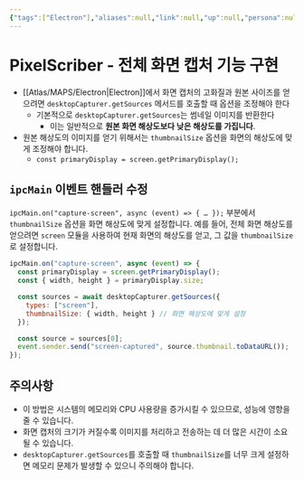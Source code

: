 ```yaml
---
{"tags":["Electron"],"aliases":null,"link":null,"up":null,"persona":null,"date_created":"2024-01-08","date_modified":"2024-01-08","dg-publish":true,"permalink":"/atlas/ideas/electron/","dgPassFrontmatter":true,"noteIcon":"1","created":"2024-01-08T23:51:23.193+09:00","updated":"2024-03-16T19:21:11.453+09:00"}
---
```


# PixelScriber - 전체 화면 캡처 기능 구현
- [[Atlas/MAPS/Electron\|Electron]]에서 화면 캡처의 고화질과 원본 사이즈를 얻으려면 `desktopCapturer.getSources` 메서드를 호출할 때 옵션을 조정해야 한다
	- 기본적으로 `desktopCapturer.getSources`는 썸네일 이미지를 반환한다
		- 이는 일반적으로 **원본 화면 해상도보다 낮은 해상도를 가집니다**.
- 원본 해상도의 이미지를 얻기 위해서는 `thumbnailSize` 옵션을 화면의 해상도에 맞게 조정해야 합니다.
	- `const primaryDisplay = screen.getPrimaryDisplay();`

## `ipcMain` 이벤트 핸들러 수정

`ipcMain.on("capture-screen", async (event) => { … });` 부분에서 `thumbnailSize` 옵션을 화면 해상도에 맞게 설정합니다. 
예를 들어, 전체 화면 해상도를 얻으려면 `screen` 모듈을 사용하여 현재 화면의 해상도를 얻고, 그 값을 `thumbnailSize`로 설정합니다.

```javascript
ipcMain.on("capture-screen", async (event) => {
  const primaryDisplay = screen.getPrimaryDisplay();
  const { width, height } = primaryDisplay.size;

  const sources = await desktopCapturer.getSources({
    types: ["screen"],
    thumbnailSize: { width, height } // 화면 해상도에 맞게 설정
  });

  const source = sources[0];
  event.sender.send("screen-captured", source.thumbnail.toDataURL());
});
```

## 주의사항
- 이 방법은 시스템의 메모리와 CPU 사용량을 증가시킬 수 있으므로, 성능에 영향을 줄 수 있습니다.
- 화면 캡처의 크기가 커질수록 이미지를 처리하고 전송하는 데 더 많은 시간이 소요될 수 있습니다.
- `desktopCapturer.getSources`를 호출할 때 `thumbnailSize`를 너무 크게 설정하면 메모리 문제가 발생할 수 있으니 주의해야 합니다.

